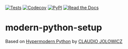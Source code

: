 [![Tests](https://github.com/hubplug/modern-python-setup/workflows/Tests/badge.svg)](https://github.com/hubplug/modern-python-setup/actions?workflow=Tests)
[![Codecov](https://codecov.io/gh/hubplug/modern-python-setup/branch/master/graph/badge.svg)](https://codecov.io/gh/hubplug/modern-python-setup)
[![PyPI](https://img.shields.io/pypi/v/modern-python-setup.svg)](https://pypi.org/project/modern-python-setup/)
[![Read the Docs](https://readthedocs.org/projects/modern-python-setup/badge/)](https://modern-python-setup.readthedocs.io/)

# modern-python-setup
Based on [Hypermodern Python](https://cjolowicz.github.io/posts/hypermodern-python-01-setup/) by [CLAUDIO JOLOWICZ](https://cjolowicz.github.io/)

